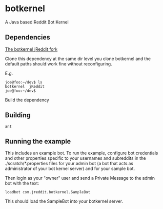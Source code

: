 botkernel
=========

A Java based Reddit Bot Kernel

## Dependencies

  [The botkernel jReddit fork](https://github.com/botkernel/jReddit)

  Clone this dependency at the same dir level you clone botkernel
  and the default paths should work fine without reconfiguring. 

  E.g.

    joe@foo:~/dev$ ls
    botkernel  jReddit  
    joe@foo:~/dev$ 

  Build the dependency

## Building

    ant

## Running the example

  This includes an example bot.
  To run the example, configure bot credentials and other properties
  specific to your usernames and subreddits in the
  ./scratch/*.properties files for your admin bot (a bot that acts as
  administrator of your bot kernel server) and for your sample bot.

  Then login as your "owner" user and send a Private Message to the admin bot 
  with the text:
    
    loadbot com.jreddit.botkernel.SampleBot

  This should load the SampleBot into your botkernel server.


